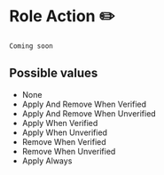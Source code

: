 # Role Action ✏️

`Coming soon`

## Possible values

- None
- Apply And Remove When Verified
- Apply And Remove When Unverified
- Apply When Verified
- Apply When Unverified
- Remove When Verified
- Remove When Unverified
- Apply Always
